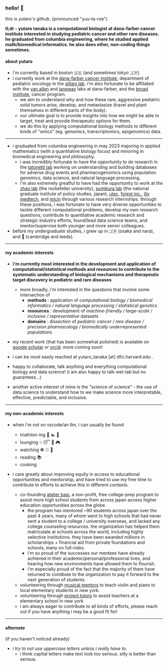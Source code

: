 ### hello! 👋

this is yutaro's github. (pronounced "yuu-ta-roe") 

**tl;dr - yutaro tanaka is a computational biologist at dana-farber cancer institute interested in studying pediatric cancer and other rare diseases.**
**he graduated from columbia engineering, where he studied applied math/biomedical informatics. he also does other, non-coding things sometimes.**

#### about yutaro 
- i'm currently based in boston :us: (and sometimes tokyo :jp:)
- i currently work at the [dana-farber cancer institute](https://www.dana-farber.org/), department of pediatric oncology in the [gillani lab](https://gillanilab.dana-farber.org/). i'm also fortunate to be affiliated with the [van allen](https://vanallenlab.dana-farber.org/) and [janeway](https://janewaylab.dana-farber.org) labs at dana-farber, and the [broad institute](https://www.broadinstitute.org/), cancer program.
  - we aim to understand why and how these rare, aggressive pediatric solid tumors arise, develop, and metastasize (travel and plant themselves in different parts of the body).
  - our ultimate goal is to provide insights into how we might be able to target, treat and provide therapeutic options for them.
  - we do this by applying computational biology methods to different kinds of "omics" (eg. genomics, transcriptomics, epigenomics) data.
---
- i graduated from columbia engineering in may 2023 majoring in applied mathematics (with a quantitative biology focus) and minoring in biomedical engineering and philosophy.
  - i was incredibly fortunate to have the opportunity to do research in the [tatonetti lab](https://tatonettilab.org) working on understanding and building databases for adverse drug events and pharmacogenomics using population genomics, data science, and natural language processing.
  - i'm also extremely greatful to have had the opportunity to work at the [zhao lab](https://zhaolab.rockefeller.edu/) (the rockefeller university), [sumikura lab](https://www.grips.ac.jp/list/en/facultyinfo/sumikura_koichi/) (the national graduate institute of policy studies, japan), [utec](http://www.ut-ec.co.jp/english/), [forest inc.](https://www.forest-inc.jp/), [lily medtech](https://www.lilymedtech.com/en/), and [micin](https://micin.jp/en) through various research internships. through these positions, i was fortunate to have very diverse opportunities to tackle different computational problems, develop my own research questions, contribute to quantitative academic research and strategic industry efforts, found/lead data science teams, and mentor/supervise both younger and more senior colleagues.
- before my undergraduate studies, i grew up in :jp: (osaka and nara), and :england: (cambridge and leeds).

---

#### my academic interests
- **i'm currently most interested in the development and application of computational/statistical methods and resources to contribute to the systematic understanding of biological mechanisms and therapeutic target discovery in pediatric and rare diseases**
  - more broadly, i'm interested in the questions that involve some intersection of 
    - **methods** : application of *computational biology / biomedical informatics / natural language processing / statistical genetics*
    - **resources** : development of *machine-friendly / large-scale / inclusive / representative* datasets
    - **domains** : dissection of *pediatric cancer / rare disease / precision pharmacology / biomedically underrepresented populations*
- my recent work (that has been somewhat polished) is available on [google scholar](https://scholar.google.com/citations?user=w7241CQAAAAJ&hl=en) or [orcid](https://orcid.org/0009-0004-1060-7065). more coming soon!
- i can be most easily reached at yutaro_tanaka [at] dfci.harvard.edu .
- happy to collaborate, talk anything and everything computational biology and data science! (i am also happy to talk wet-lab but no guarantees...)


- another active interest of mine is the "science of science" - the use of data science to understand how to we make science more interpretable, effective, predictable, and inclusive. 

---

#### my non-academic interests

- when i'm not on vscode/an llm, i can usually be found
  - triathlon-ing :bicyclist: :swimmer: :runner:
  - lounging :mahjong: :sleeping: :musical_note: :video_game:
  - watching :soccer: :baseball: :movie_camera:
  - reading :books:
  - cooking 

- i care greatly about improving equity in access to educational opportunities and mentorship, and have tried to use my free time to contribute to efforts to achieve this in different contexts.
  - co-founding [atelier basi](https://atelierbasi.com/), a non-profit, free college-prep program to assist more high school students from across japan access higher education opportunities across the globe.
    -  the program has mentored ~90 students across japan over the past 4 years, many of whom went to high schools that had never sent a student to a college / university overseas, and lacked any college counseling resources. the organization has helped them matriculate at schools across the world, including highly selective institutions. they have been awarded millions in scholarships + financial aid from private foundations and schools, many on full-rides.
    -  i'm so proud of the successes our mentees have already achieved in their academic/personal/professional lives, and hearing how new environments have allowed them to flourish. 
    -  i'm especially proud of the fact that the majority of them have returned to contibute to the organization to pay it forward to the next generation of students.
  - volunteering through [musical mentors](https://www.musical-mentors.org/) to teach violin and piano to local elementary students in new york.
  - volunteering through [project tutors](https://communityimpact.columbia.edu/our-programs/project-tutors) to assist teachers at a elementary school in new york
  - i am always eager to contribute to all kinds of efforts, please reach out if you have anything i may be a good fit for!

---

#### afternote 
(if you haven't noticed already) 
- *i try to not use uppercase letters unless i really have to*. 
  - i think capital letters make text look too serious. silly is better than serious. 
